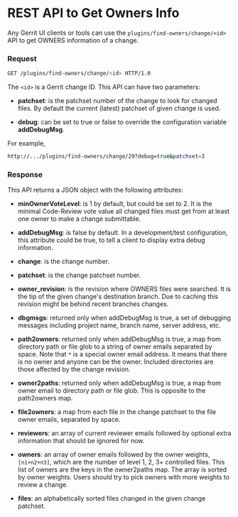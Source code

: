 REST API to Get Owners Info
===========================

Any Gerrit UI clients or tools can use the
`plugins/find-owners/change/<id>` API to get
OWNERS information of a change.

### Request

```bash
GET /plugins/find-owners/change/<id> HTTP/1.0
```

The `<id>` is a Gerrit change ID. This API can have two parameters:

* **patchset**: is the patchset number of the change to look for changed files.
  By default the current (latest) patchset of given change is used.

* **debug**: can be set to true or false to override the configuration variable
  **addDebugMsg**.

For example,

```bash
http://.../plugins/find-owners/change/29?debug=true&patchset=3
```

### Response

This API returns a JSON object with the following attributes:

* **minOwnerVoteLevel**: is 1 by default, but could be set to 2.
   It is the minimal Code-Review vote value all changed files must get
   from at least one owner to make a change submittable.

* **addDebugMsg**: is false by default. In a development/test configuration,
   this attribute could be true, to tell a client to display extra debug
   information.

* **change**: is the change number.

* **patchset**: is the change patchset number.

* **owner\_revision**: is the revision where OWNERS files were searched.
   It is the tip of the given change's destination branch.
   Due to caching this revision might be behind recent branches changes.

* **dbgmsgs**: returned only when addDebugMsg is true,
   a set of debugging messages including project name, branch name,
   server address, etc.

* **path2owners**: returned only when addDebugMsg is true,
   a map from directory path or file glob to a string of owner emails
   separated by space. Note that `*` is a special owner email address.
   It means that there is no owner and anyone can be the owner.
   Included directories are those affected by the change revision.

* **owner2paths**: returned only when addDebugMsg is true,
   a map from owner email to directory path or file glob.
   This is opposite to the path2owners map.

* **file2owners**: a map from each file in the change patchset to
   the file owner emails, separated by space.

* **reviewers**: an array of current reviewer emails followed by
   optional extra information that should be ignored for now.

* **owners**: an array of owner emails followed by the owner weights,
   `[n1+n2+n3]`, which are the number of level 1, 2, 3+ controlled files.
   This list of owners are the keys in the owner2paths map.
   The array is sorted by owner weights.
   Users should try to pick owners with more weights to review a change.

* **files**: an alphabetically sorted files changed
   in the given change patchset.
